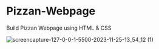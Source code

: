 # Pizzan-Webpage
Build Pizzan Webpage using HTML &amp; CSS

![screencapture-127-0-0-1-5500-2023-11-25-13_54_12 (1)](https://github.com/Krupat2003/Pizzan-Webpage/assets/138984890/7f1dd472-17a9-4e74-88e8-8feff3feb5a7)
